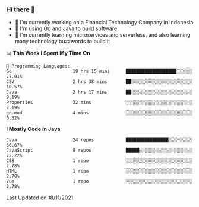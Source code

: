 ### Hi there 👋

<!--
**mazzama/mazzama** is a ✨ _special_ ✨ repository because its `README.md` (this file) appears on your GitHub profile.

Here are some ideas to get you started:

- 🔭 I’m currently working on ...
- 🌱 I’m currently learning ...
- 👯 I’m looking to collaborate on ...
- 🤔 I’m looking for help with ...
- 💬 Ask me about ...
- 📫 How to reach me: ...
- 😄 Pronouns: ...
- ⚡ Fun fact: ...
-->

- 🔭 I’m currently working on a Financial Technology Company in Indonesia
- :gun: I'm using Go and Java to build software
- 🌱 I’m currently learning microservices and serverless, and also learning many technology buzzwords to build it

<!--START_SECTION:waka-->
📊 **This Week I Spent My Time On** 

```text
💬 Programming Languages: 
Go                       19 hrs 15 mins      ███████████████████░░░░░░   77.01% 
CSV                      2 hrs 38 mins       ██░░░░░░░░░░░░░░░░░░░░░░░   10.57% 
Java                     2 hrs 17 mins       ██░░░░░░░░░░░░░░░░░░░░░░░   9.19% 
Properties               32 mins             ░░░░░░░░░░░░░░░░░░░░░░░░░   2.19% 
go.mod                   4 mins              ░░░░░░░░░░░░░░░░░░░░░░░░░   0.32%

```

**I Mostly Code in Java** 

```text
Java                     24 repos            ████████████████░░░░░░░░░   66.67% 
JavaScript               8 repos             █████░░░░░░░░░░░░░░░░░░░░   22.22% 
CSS                      1 repo              ░░░░░░░░░░░░░░░░░░░░░░░░░   2.78% 
HTML                     1 repo              ░░░░░░░░░░░░░░░░░░░░░░░░░   2.78% 
Vue                      1 repo              ░░░░░░░░░░░░░░░░░░░░░░░░░   2.78%

```



 Last Updated on 18/11/2021
<!--END_SECTION:waka-->
